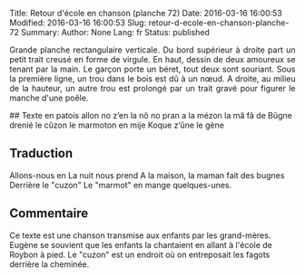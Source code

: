 Title: Retour d'école en chanson (planche 72)
Date: 2016-03-16 16:00:53
Modified: 2016-03-16 16:00:53
Slug: retour-d-ecole-en-chanson-planche-72
Summary: 
Author: None
Lang: fr
Status: published

<p style="text-align:justify;">Grande planche rectangulaire verticale. Du bord supérieur à droite part un petit trait creusé en forme de virgule. En haut, dessin de deux amoureux se tenant par la main. Le garçon porte un béret, tout deux sont souriant. Sous la première ligne, un trou dans le bois est dû à un nœud. A droite, au milieu de la hauteur, un autre trou est prolongé par un trait gravé pour figurer le manche d'une poêle.</p>
<img style="float: left;" alt="" src="{static}/images/planche_72.png">
## Texte en patois
allon no z’en la nô no pran a la mézon la mâ fâ de Bûgne drenié le cûzon le marmoton en mije Koque z’ûne         le  gène

## Traduction
Allons-nous en 
La nuit nous prend 
A la maison, la maman fait des bugnes  
Derrière le "cuzon" 
Le "marmot" en mange quelques-unes.  <img style="float: right;" alt="" src="{static}/images/planche_72_detail_dessin.png">                        			
 
## Commentaire
Ce texte est une chanson transmise aux enfants par les grand-mères.
Eugène se souvient que les enfants la chantaient en allant à l'école de Roybon à pied.
Le "cuzon" est un endroit où on entreposait les fagots derrière la cheminée.

